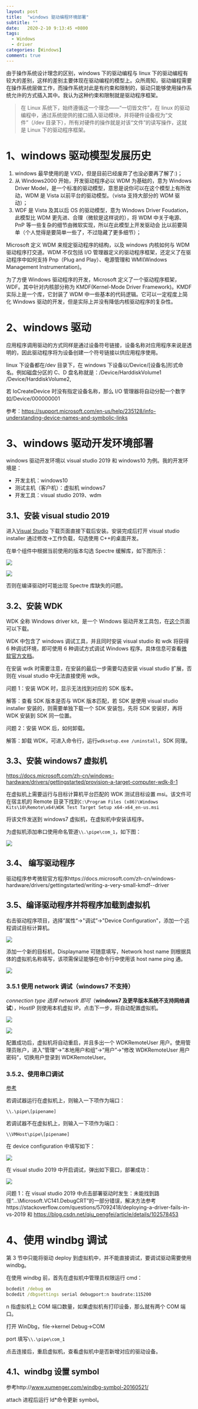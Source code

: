 ```yaml
---
layout: post
title:  "windows 驱动编程环境部署"
subtitle: ""
date:   2020-2-10 9:13:45 +0800
tags:
  - Windows
  - driver
categories: [Windows]
comment: true
---
```


由于操作系统设计理念的区别，windows 下的驱动编程与 linux 下的驱动编程有较大的差别，这样的差别主要体现在驱动编程的模型上。众所周知，驱动编程需要在操作系统层做工作，而操作系统对此是有约束和限制的，驱动只能够使用操作系统允许的方式插入其中。我认为这种约束和限制就是驱动程序框架。

> 在 Linux 系统下，始终遵循这一个理念——“一切皆文件”，在 linux 的驱动编程中，通过系统提供的接口插入驱动模块，并将硬件设备视为“文件”（/dev 目录下），所有对硬件的操作就是对该“文件”的读写操作，这就是 Linux 下的驱动程序框架。
<!-- more -->
# 1、windows 驱动模型发展历史

1. windows 最早使用的是 VXD，但是目前已经废弃了也没必要再了解了:)；
2. 从 Windows2000 开始，开发驱动程序必以 WDM 为基础的，意为 Windows Driver Model，是一个标准的驱动模型，意思是说你可以在这个模型上有所改动，WDM 是 Vista 以前平台的驱动模型。（vista 支持大部分的 WDM 驱动）；
3. WDF 是 Vista 及其以后 OS 的驱动模型，意为 Windows Driver Foudation，此模型比 WDM 更先进、合理（微软是这样说的），将 WDM 中关于电源、PnP 等一些复杂的细节由微软实现，所以在此模型上开发驱动会 比以前要简单（个人觉得是要简单一些了，不过隐藏了更多细节）；

Microsoft 定义 WDM 来规定驱动程序的结构，以及 windows 内核如何与 WDM 驱动程序打交道。WDM 不仅包括 I/O 管理器定义的驱动程序框架，还定义了在驱动程序中如何支持 Pnp（Plug and Play）、电源管理和 WMI(Windows Management Instrumentation)。

为了方便 Windows 驱动程序的开发，Microsoft 定义了一个驱动程序框架，WDF。其中针对内核部分称为 KMDF(Kernel-Mode Driver Framework)。KMDF 实际上是一个库，它封装了 WDM 中一些基本的代码逻辑。它可以一定程度上简化 Windows 驱动的开发，但是实际上并没有降低内核驱动程序的复杂性。

# 2、windows 驱动

应用程序调用驱动的方式同样是通过设备符号链接，设备名称对应用程序来说是透明的，因此驱动程序将为设备创建一个符号链接以供应用程序使用。

linux 下设备都在/dev 目录下，在 windows 下设备以/Device/[设备名]形式命名。例如磁盘分区的 C、D 盘名称就是：/Device/HarddiskVolume1 /Device/HarddiskVolume2,

若 IoCreateDevice 时没有指定设备名称，那么 I/O 管理器将自动分配一个数字如/Device/000000001

参考：https://support.microsoft.com/en-us/help/235128/info-understanding-device-names-and-symbolic-links

# 3、windows 驱动开发环境部署

windows 驱动开发环境以 visual studio 2019 和 windows10 为例。我的开发环境是：

- 开发主机：windows10
- 测试主机（客户机）：虚拟机 windows7
- 开发工具：visual studio 2019、wdm

## 3.1、安装 visual studio 2019

进入[Visual Studio](https://visualstudio.microsoft.com/zh-hans/vs/) 下载页面直接下载后安装。安装完成后打开 visual studio installer 通过修改->工作负载，勾选使用 C++的桌面开发。

在单个组件中根据当前使用的版本勾选 Spectre 缓解库，如下图所示：

![](F:\Rickylss.github.io\pictures\windows_driver_Spectre1.png)

![](F:\Rickylss.github.io\pictures\windows_driver_Spectre2.png)

否则在编译驱动时可能出现 Spectre 库缺失的问题。

## 3.2、安装 WDK

WDK 全称 Windows driver kit，是一个 Windows 驱动开发工具包，在[这个](https://developer.microsoft.com/zh-cn/windows/hardware/)页面可以下载。

WDK 中包含了 windows 调试工具，并且同时安装 visual studio 和 wdk 将获得 6 种调试环境，即可使用 6 种调试方式调试 Windows 程序。具体信息可查看[微软官方文档](https://docs.microsoft.com/zh-cn/windows-hardware/drivers/debugger/debuggers-in-the-debugging-tools-for-windows-package)。

在安装 wdk 时需要注意，在安装的最后一步需要勾选安装 visual studio 扩展，否则在 visual studio 中无法直接使用 wdk。

问题 1：安装 WDK 时，显示无法找到对应的 SDK 版本。

解答：查看 SDK 版本是否与 WDK 版本匹配，若 SDK 是使用 visual studio installer 安装的，则需要单独下载一个 SDK 安装包，先将 SDK 安装好，再将 WDK 安装到 SDK 同一位置。

问题 2：安装 WDK 后，如何卸载。

解答：卸载 WDK，可进入命令行，运行`wdksetup.exe /uninstall`，SDK 同理。

## 3.3、安装 windows7 虚拟机

https://docs.microsoft.com/zh-cn/windows-hardware/drivers/gettingstarted/provision-a-target-computer-wdk-8-1

在虚拟机上需要运行与目标计算机平台匹配的 WDK 测试目标设置 msi。该文件可在宿主机的 Remote 目录下找到`C:\Program Files (x86)\Windows Kits\10\Remote\x64\WDK Test Target Setup x64-x64_en-us.msi`

将该文件发送到 windows7 虚拟机，在虚拟机中安装该程序。

为虚拟机添加串口使用命名管道`\\.\pipe\com_1`，如下图：

![](F:\Rickylss.github.io\pictures\window_driver_pipe.png)

## 3.4、 编写驱动程序

驱动程序参考微软官方程序https://docs.microsoft.com/zh-cn/windows-hardware/drivers/gettingstarted/writing-a-very-small-kmdf--driver

## 3.5、编译驱动程序并将程序加载到虚拟机

右击驱动程序项目，选择”属性“->"调试”->"Device Configuration"，添加一个远程调试目标计算机。

![](F:\Rickylss.github.io\pictures\windows_driver_debug.png)

添加一个新的目标机，Displayname 可随意填写，Network host name 则根据具体的虚拟机名称填写，该项需保证能够在命令行中使用该 host name ping 通。

![](F:\Rickylss.github.io\pictures\windows_driver_add_device.png)

### 3.5.1 使用 network 调试（windows7 不支持）

*connection type 选择 network 即可*（**windows7 及更早版本系统不支持网络调试**），HostIP 则使用本机虚拟 IP。点击下一步，将自动配置虚拟机。

![](F:\Rickylss.github.io\pictures\windows_driver_device_kernelmode.png)

![](F:\Rickylss.github.io\pictures\windows_driver_deviceconfig.png)

配置成功后，虚拟机将自动重启，并且多出一个 WDKRemoteUser 用户。使用管理员账户，进入”管理“->”本地用户和组”->“用户”->“修改 WDKRemoteUser 用户密码”，切换用户登录到 WDKRemoteUser。

### 3.5.2、使用串口调试

[参考](https://docs.microsoft.com/zh-cn/windows-hardware/drivers/debugger/attaching-to-a-virtual-machine--kernel-mode-)

若调试器运行在虚拟机上，则输入一下项作为端口：

`\\.\pipe\[pipename]`

若调试器不在虚拟机上，则输入一下项作为端口：

`\\VMHost\pipe\[pipename]`

在 device configuration 中填写如下：

![](F:\Rickylss.github.io\pictures\windows_driver_config_pipe.png)

在 visual studio 2019 中开启调试，弹出如下窗口，部署成功：

![](F:\Rickylss.github.io\pictures\windows_driver_deploy.png)

问题 1：在 visual studio 2019 中点击部署驱动时发生：未能找到路径“...\Microsoft.VC141.DebugCRT”的一部分错误，解决方法参考https://stackoverflow.com/questions/57092418/deploying-a-driver-fails-in-vs-2019 和 https://blog.csdn.net/qiu_pengfei/article/details/102578453

# 4、使用 windbg 调试

第 3 节中只能将驱动 deploy 到虚拟机中，并不能直接调试，要调试驱动需要使用 windbg。

在使用 windbg 前，首先在虚拟机中管理员权限运行 cmd：

```cmd
bcdedit /debug on
bcdedit /dbgsettings serial debugport:n baudrate:115200
```

n 指虚拟机上 COM 端口数量，如果虚拟机有打印设备，那么就有两个 COM 端口。

打开 WinDbg，file->kernel Debug->COM

port 填写`\\.\pipe\com_1`

点击连接后，重启虚拟机，查看虚拟机中是否新增对应的驱动设备。

## 4.1、windbg 设置 symbol

参考http://www.xumenger.com/windbg-symbol-20160521/

attach 进程后运行 ld*命令更新 symbol。
